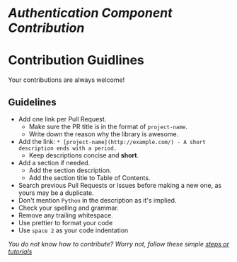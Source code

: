 # ***Authentication Component Contribution***

# **Contribution Guidlines**

Your contributions are always welcome!

## **Guidelines**

- Add one link per Pull Request.
  - Make sure the PR title is in the format of `project-name`.
  - Write down the reason why the library is awesome.
- Add the link: `* [project-name](http://example.com/) - A short description ends with a period.`
  - Keep descriptions concise and **short**.
- Add a section if needed.
  - Add the section description.
  - Add the section title to Table of Contents.
- Search previous Pull Requests or Issues before making a new one, as yours may be a duplicate.
- Don't mention `Python` in the description as it's implied.
- Check your spelling and grammar.
- Remove any trailing whitespace.
- Use prettier to format your code
- Use `space 2` as your code indentation

_You do not know how to contribute? Worry not, follow these simple [steps or tutorials](/github/contribute_steps.md.md)_
